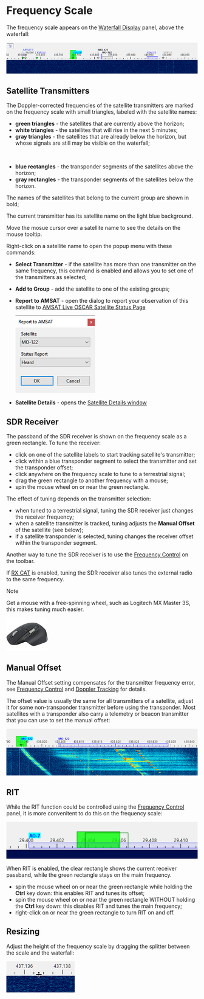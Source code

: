 # Frequency Scale

The frequency scale appears on the
[Waterfall Display](waterfall_display.md) panel, above the waterfall:

![Frequency Scale](../images/frequency_scale.png)

## Satellite Transmitters

The Doppler-corrected frequencies of the satellite transmitters are marked on the frequency scale
with small triangles, labeled with the satellite names:

- **green triangles** - the satellites that are currently above the horizon;
- **white triangles** - the satellites that will rise in the next 5 minutes;
- **gray triangles** - the satellites that are already below the horizon, but whose signals are still
    may be visible on the waterfall;

<br>

- **blue rectangles** - the transponder segments of the satellites above the horizon;
- **gray rectangles** - the transponder segments of the satellites below the horizon.

The names of the satellites that belong to the current group are shown in bold;

The current transmitter has its satellite name on the light blue background.

Move the mosue cursor over a satellite name to see the details on the mouse tooltip.

Right-click on a satellite name to open the popup menu with these commands:

- **Select Transmitter** - if the satellite has more than one transmitter on the same frequency,
    this command is enabled and allows you to set one of the transmitters as selected;
- **Add to Group** - add the satellite to one of the existing groups;
- **Report to AMSAT** - open the dialog to report your observation of this satellite
    to [AMSAT Live OSCAR Satellite Status Page](https://www.amsat.org/status/)

    ![AMSAT Dialog](../images/amsat_dialog.png)

- **Satellite Details** - opens the [Satellite Details window](satellite_details_window.md)

## SDR Receiver

The passband of the SDR receiver is shown on the frequency scale as a green rectangle.
To tune the receiver:

- click on one of the satellite labels to start tracking satellite's transmitter;
- click within a blue transponder segment to select the transmitter and set the transponder offset;
- click anywhere on the frequency scale to tune to a terrestrial signal;
- drag the green rectangle to another frequency with a mouse;
- spin the mouse wheel on or near the green rectangle.

The effect of tuning depends on the transmitter selection:

- when tuned to a terrestrial signal, tuning the SDR receiver just changes the receiver frequency;
- when a satellite transmitter is tracked, tuning adjusts the **Manual Offset** of the satellite
    (see below);
- if a satellite transponder is selected, tuning changes the receiver offset within the
    transponder segment.

Another way to tune the SDR receiver is to use the
[Frequency Control](frequency_control.md)
on the toolbar.

If [RX CAT](setting_up_cat_control.md)
is enabled, tuning the SDR receiver also tunes the external radio to the same frequency.

> [!NOTE]
> Get a mouse with a free-spinning wheel, such as Logitech MX Master 3S, this makes tuning
> much easier.
>
> ![logitech](../images/mouse.png)

## Manual Offset

The Manual Offset setting compensates for the transmitter frequency error, see
[Frequency Control](frequency_control.md) and [Doppler Tracking](doppler_tracking.md) for details.

The offset value is usually the same for all transmitters of a satellite, adjust it for some
non-transponder transmitter before using the transponder. Most satellites with a transponder also
carry a telemetry or beacon transmitter that you can use to set the manual offset:

![MO-122](../images/mo-122.png)


## RIT

While the RIT function could be controlled using the
[Frequency Control](frequency_control.md) panel, it is more convenitent to do this on the frequency scale:

![RIT](../images/rit.png)

When RIT is enabled, the clear rectangle shows the current receiver passband, while the green rectangle
stays on the main frequency.

- spin the mouse wheel on or near the green rectangle while holding the **Ctrl** key down: this enables RIT
    and tunes its offset;
- spin the mouse wheel on or near the green rectangle WITHOUT holding the **Ctrl** key down: this
    disables RIT and tunes the main frequency;
- right-click on or near the green rectangle to turn RIT on and off.

## Resizing

Adjust the height of the frequency scale by dragging the splitter between the scale and the waterfall:

![Splitter](../images/splitter.png)